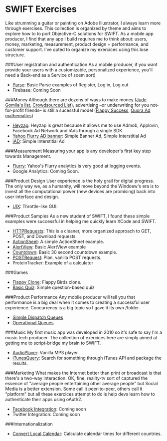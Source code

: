 SWIFT Exercises
===

Like strumming a guitar or painting on Adobe Illustrator, I always learn more through exercises. This collection is organized by theme and aims to explore how to to port Objective-C solutions for SWIFT. As a mobile app producer, I find that any app I build requires me to think about: users, money, marketing, measurement, product design + performance, and customer support. I've opted to organize my exercices using this lose structure. 


###User registration and authentication
As a mobile producer, if you want provide your users with a customizable, personalized experience, you'll need a Back-end as a Service of soem sort)
- [Parse](https://github.com/chrisjmendez/swift-exercises/tree/master/Basic/Parse): Basic Parse examples of Register, Log in, Log out
- Firebase: Coming Soon


###Money
Although there are dozens of ways to make money ([Jude Gomila's list](http://blog.judegomila.com/post/49038646693/101-business-models), [Crowdsourced List](https://hackpad.com/Web-and-Mobile-Revenue-Models-Ch2paBpUyIU)), advertising –or underwriting for you not-for-profit friends– is still a sucessful model ([Flappy Success](http://www.businessinsider.com/flappy-bird-is-doing-50000-in-revenue-per-day-2014-2), [Quora Ad mathematics](http://www.quora.com/How-is-it-even-possible-for-Flappy-Bird-to-be-making-50K-day))
- [Heyzap](https://github.com/chrisjmendez/swift-exercises/tree/master/Advertising/Heyzap): Heyzap is great because it allows me to use Admob, Applovin, Facebook Ad Network and iAds through a single SDK.
- [Yahoo Flurry AD banner](https://github.com/chrisjmendez/swift-exercises/tree/master/Advertising/FlurryAdBanner): Simple Banner Ad, Simple Interstitial Ad
- [iAD](https://github.com/chrisjmendez/swift-exercises/tree/master/Advertising/iAD/Advanced): Simple Interstitial Ad


###Measurement
Measuring your app is any developer's first key step towards Management.
- [Flurry](https://github.com/chrisjmendez/swift-exercises/tree/master/Analytics/Flurry): Yahoo's Flurry analytics is very good at logging events. 
- Google Analytics: Coming Soon. 


###Product Design
User experience is the holy grail for digital progress.  The only way we, as a humanity, will move beyond the Windoew's era is to invest all the computational power (new devices are promising) back into user interface and design. 
- [UIX](https://github.com/chrisjmendez/swift-exercises/tree/master/GUI/UIX): Throttle-like GUI.


###Product Samples
As a new student of SWIFT, I found these simple examples were successful in helping me quickly learn XCode and SWIFT. 
- [HTTPRequests](https://github.com/chrisjmendez/swift-exercises/tree/master/Basic/HTTPRequests): This is a cleaner, more organized approach to GET, POST, and Download requests.
- [ActionSheet](https://github.com/chrisjmendez/swift-exercises/tree/master/Basic/ActionSheet): A simple ActionSheet example.
- [AlertView](https://github.com/chrisjmendez/swift-exercises/tree/master/Basic/AlertView): Basic AlertView example
- [Countdown](https://github.com/chrisjmendez/swift-exercises/tree/master/Basic/Countdown): Basic 30 second countdown example.
- [POSTRequest](https://github.com/chrisjmendez/swift-exercises/tree/master/Basic/POSTRequest): Plan, vanilla POST requests.
- ProteinTracker: Example of a calculator


###Games
- [Flappy Clone](https://github.com/chrisjmendez/swift-exercises/tree/master/Games/FlappyBirdClone): Flappy Birds clone.
- [Basic Quiz](https://github.com/chrisjmendez/swift-exercises/tree/master/Basic/Quiz): Simple question-based quiz


###Product Performance
Any mobile producer will tell you that performance is a big deal when it comes to creating a successful user experience. Concurrency is a big topic so I gave it its own /folder.
- [Simple Dispatch Queues](https://github.com/chrisjmendez/swift-exercises/tree/master/Concurrency/Dispatch%20Queues)
- [Operational Queues](https://github.com/chrisjmendez/swift-exercises/tree/master/Concurrency/Operational%20Queues)


###Music
My first music app was developed in 2010 so it's safe to say I'm a music tech producer. The collection of exercices here are simply aimed at getting me to script-bridge my brain to SWIFT.
- [AudioPlayer](https://github.com/chrisjmendez/swift-exercises/tree/master/Music/AudioPlayer): Vanilla MP3 player.
- [iTunesQuery](https://github.com/chrisjmendez/swift-exercises/tree/master/Music/iTunesQuery): Search for something through iTunes API and package the results.


###Marketing
What makes the Internet better than print or broadcast is that there's a two-way interaction. OK, fine, reality-tv sort of captured the essence of "average people entertaining other average people" but Social Media is a better extension. Some call it peer-to-peer, others call it "platform" but all these exercices attempt to do is help devs learn how to authenticate their apps using oAuth2. 
- [Facebook Integration](https://github.com/chrisjmendez/swift-exercises/tree/master/Social/Facebook): Coming soon
- Twitter Integration: Coming soon


###Internationalization
- [Convert Local Calendar](https://github.com/chrisjmendez/swift-exercises/tree/master/Basic/Convert%20Local%20Calendar): Calculate calendar times for different countries.
